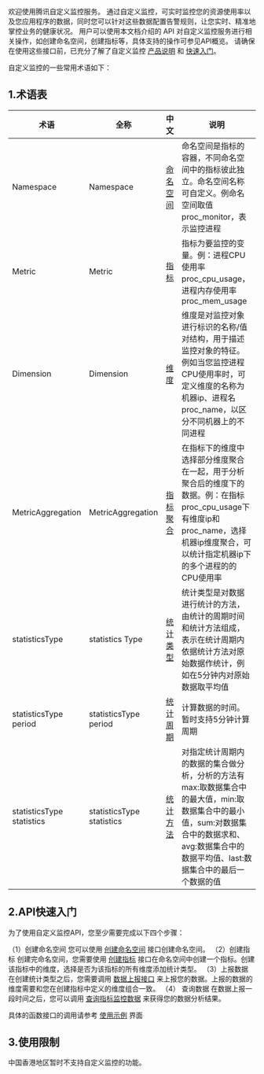 欢迎使用腾讯自定义监控服务。
通过自定义监控，可实时监控您的资源使用率以及您应用程序的数据，同时您可以针对这些数据配置告警规则，让您实时、精准地掌控业务的健康状况。
用户可以使用本文档介绍的 API 对自定义监控服务进行相关操作，如创建命名空间，创建指标等，具体支持的操作可参见API概览。
请确保在使用这些接口前，已充分了解了自定义监控 <a href="https://cloud.tencent.com/doc/product/397/3984">产品说明</a> 和 <a href="https://cloud.tencent.com/doc/product/397/3989">快速入门</a>。


自定义监控的一些常用术语如下：
## 1.术语表

| 术语 | 全称  | 中文 | 说明 |
|---------|---------|---------|---------|
| Namespace  | Namespace |<a href="https://cloud.tencent.com/doc/product/397/3984">命名空间</a>|命名空间是指标的容器，不同命名空间中的指标彼此独立。命名空间名称可自定义。例命名空间取值proc_monitor，表示监控进程 |
| Metric  | Metric | <a href="https://cloud.tencent.com/doc/product/397/3984">指标</a> | 指标为要监控的变量。例：进程CPU使用率proc_cpu_usage，进程内存使用率proc_mem_usage|
| Dimension | Dimension |<a href="https://cloud.tencent.com/doc/product/397/3984">维度</a> | 维度是对监控对象进行标识的名称/值对结构，用于描述监控对象的特征。例如当您监控进程CPU使用率时，可定义维度的名称为机器ip、进程名proc_name，以区分不同机器上的不同进程|
| MetricAggregation  | MetricAggregation | <a href="https://cloud.tencent.com/doc/product/397/3984">指标聚合</a> | 在指标下的维度中选择部分维度聚合在一起，用于分析聚合后的维度下的数据。例：在指标proc_cpu_usage下有维度ip和proc_name，选择机器ip维度聚合，可以统计指定机器ip下的多个进程的的CPU使用率|
| statisticsType | statistics Type |<a href="https://cloud.tencent.com/doc/product/397/3984">统计类型</a> | 统计类型是对数据进行统计的方法，由统计的周期时间和统计方法组成，表示在统计周期内依据统计方法对原始数据作统计，例如在5分钟内对原始数据取平均值|
|statisticsType period|statisticsType period|<a href="https://cloud.tencent.com/doc/product/397/3984">统计周期</a> | 计算数据的时间。暂时支持5分钟计算周期|
|statisticsType statistics|statisticsType statistics| <a href="https://cloud.tencent.com/doc/product/397/3984">统计方法</a> |对指定统计周期内的数据的集合做分析，分析的方法有max:取数据集合中的最大值，min:取数据集合中的最小值，sum:对数据集合中的数据求和、avg:数据集合中的数据平均值、last:数据集合中的最后一个数据的值|


## 2.API快速入门
为了使用自定义监控API，您至少需要完成以下四个步骤：

（1）创建命名空间
您可以使用 [创建命名空间](/doc/api/255/创建命名空间) 接口创建命名空间。
（2）创建指标
创建完命名空间，您需要使用 [创建指标](/doc/api/255/创建指标) 接口在命名空间中创建一个指标。创建该指标中的维度，选择是否为该指标的所有维度添加统计类型。
（3）上报数据
在创建统计类型之后，您需要调用 [数据上报接口](/doc/api/255/数据上报接口) 来上报您的数据。上报的数据的维度需要和您在创建指标中定义的维度组合一致。
（4） 查询数据
在数据上报一段时间之后，您可以调用 [查询指标监控数据](/doc/api/255/查询指标监控数据) 来获得您的数据分析结果。

具体的函数接口的调用请参考 [使用示例](/doc/api/255/使用示例) 界面



## 3.使用限制
中国香港地区暂时不支持自定义监控的功能。








